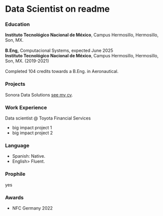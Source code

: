 #  Data Scientist on readme

###  Education
**Instituto Tecnológico Nacional de México**, Campus Hermosillo, Hermosillo, Son, MX.<br><br>
**B.Eng,** Computacional Systems, expected June 2025 <br>
**Instituto Tecnológico Nacional de México**, Campus Hermosillo, Hermosillo, Son, MX. (2019-2021)<br><br>
Completed 104 credits towards a B.Eng. in Aeronautical.

###  Projects
Sonora Data Solutions
[see my cv](https://www.youtube.com/watch?v=dQw4w9WgXcQ).

###  Work Experience
Data scientist  @ Toyota Financial Services
- big impact project 1
- big impact project 2

### Language
- Spanish: Native.
- English> Fluent.

###  Prophile
yes

###  Awards
-  NFC Germany 2022
